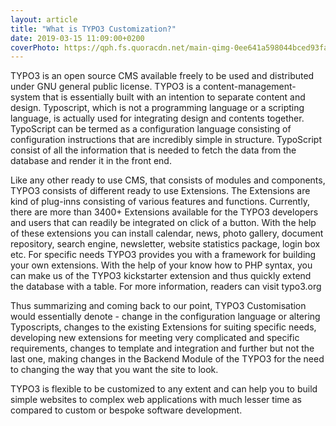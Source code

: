 ```yaml
---
layout: article
title: "What is TYPO3 Customization?"
date: 2019-03-15 11:09:00+0200
coverPhoto: https://qph.fs.quoracdn.net/main-qimg-0ee641a598044bced93fae4777ef6942
---
```


TYPO3 is an open source CMS available freely to be used and distributed under GNU general public license. TYPO3 is a content-management-system that is essentially built with an intention to separate content and design. Typoscript, which is not a programming language or a scripting language, is actually used for integrating design and contents together. TypoScript can be termed as a configuration language consisting of configuration instructions that are incredibly simple in structure. TypoScript consist of all the information that is needed to fetch the data from the database and render it in the front end.

Like any other ready to use CMS, that consists of modules and components, TYPO3 consists of different ready to use Extensions. The Extensions are kind of plug-inns consisting of various features and functions. Currently, there are more than 3400+ Extensions available for the TYPO3 developers and users that can readily be integrated on click of a button. With the help of these extensions you can install calendar, news, photo gallery, document repository, search engine, newsletter, website statistics package, login box etc. For specific needs TYPO3 provides you with a framework for building your own extensions. With the help of your know how to PHP syntax, you can make us of the TYPO3 kickstarter extension and thus quickly extend the database with a table. For more information, readers can visit typo3.org

Thus summarizing and coming back to our point, TYPO3 Customisation would essentially denote - change in the configuration language or altering Typoscripts, changes to the existing Extensions for suiting specific needs, developing new extensions for meeting very complicated and specific requirements, changes to template and integration and further but not the last one, making changes in the Backend Module of the TYPO3 for the need to changing the way that you want the site to look.

TYPO3 is flexible to be customized to any extent and can help you to build simple websites to complex web applications with much lesser time as compared to custom or bespoke software development.

